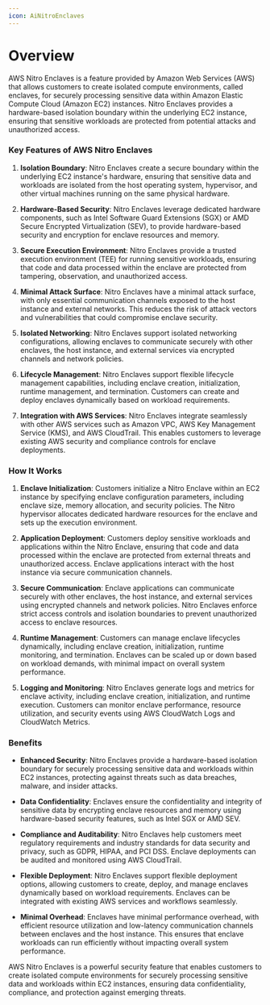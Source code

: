 ```yaml
---
icon: AiNitroEnclaves
---
```

# Overview

AWS Nitro Enclaves is a feature provided by Amazon Web Services (AWS) that allows customers to create isolated compute environments, called enclaves, for securely processing sensitive data within Amazon Elastic Compute Cloud (Amazon EC2) instances. Nitro Enclaves provides a hardware-based isolation boundary within the underlying EC2 instance, ensuring that sensitive workloads are protected from potential attacks and unauthorized access.

### Key Features of AWS Nitro Enclaves

1. **Isolation Boundary**: Nitro Enclaves create a secure boundary within the underlying EC2 instance's hardware, ensuring that sensitive data and workloads are isolated from the host operating system, hypervisor, and other virtual machines running on the same physical hardware.
    
2. **Hardware-Based Security**: Nitro Enclaves leverage dedicated hardware components, such as Intel Software Guard Extensions (SGX) or AMD Secure Encrypted Virtualization (SEV), to provide hardware-based security and encryption for enclave resources and memory.
    
3. **Secure Execution Environment**: Nitro Enclaves provide a trusted execution environment (TEE) for running sensitive workloads, ensuring that code and data processed within the enclave are protected from tampering, observation, and unauthorized access.
    
4. **Minimal Attack Surface**: Nitro Enclaves have a minimal attack surface, with only essential communication channels exposed to the host instance and external networks. This reduces the risk of attack vectors and vulnerabilities that could compromise enclave security.
    
5. **Isolated Networking**: Nitro Enclaves support isolated networking configurations, allowing enclaves to communicate securely with other enclaves, the host instance, and external services via encrypted channels and network policies.
    
6. **Lifecycle Management**: Nitro Enclaves support flexible lifecycle management capabilities, including enclave creation, initialization, runtime management, and termination. Customers can create and deploy enclaves dynamically based on workload requirements.
    
7. **Integration with AWS Services**: Nitro Enclaves integrate seamlessly with other AWS services such as Amazon VPC, AWS Key Management Service (KMS), and AWS CloudTrail. This enables customers to leverage existing AWS security and compliance controls for enclave deployments.
    

### How It Works

1. **Enclave Initialization**: Customers initialize a Nitro Enclave within an EC2 instance by specifying enclave configuration parameters, including enclave size, memory allocation, and security policies. The Nitro hypervisor allocates dedicated hardware resources for the enclave and sets up the execution environment.
    
2. **Application Deployment**: Customers deploy sensitive workloads and applications within the Nitro Enclave, ensuring that code and data processed within the enclave are protected from external threats and unauthorized access. Enclave applications interact with the host instance via secure communication channels.
    
3. **Secure Communication**: Enclave applications can communicate securely with other enclaves, the host instance, and external services using encrypted channels and network policies. Nitro Enclaves enforce strict access controls and isolation boundaries to prevent unauthorized access to enclave resources.
    
4. **Runtime Management**: Customers can manage enclave lifecycles dynamically, including enclave creation, initialization, runtime monitoring, and termination. Enclaves can be scaled up or down based on workload demands, with minimal impact on overall system performance.
    
5. **Logging and Monitoring**: Nitro Enclaves generate logs and metrics for enclave activity, including enclave creation, initialization, and runtime execution. Customers can monitor enclave performance, resource utilization, and security events using AWS CloudWatch Logs and CloudWatch Metrics.
    

### Benefits

- **Enhanced Security**: Nitro Enclaves provide a hardware-based isolation boundary for securely processing sensitive data and workloads within EC2 instances, protecting against threats such as data breaches, malware, and insider attacks.
    
- **Data Confidentiality**: Enclaves ensure the confidentiality and integrity of sensitive data by encrypting enclave resources and memory using hardware-based security features, such as Intel SGX or AMD SEV.
    
- **Compliance and Auditability**: Nitro Enclaves help customers meet regulatory requirements and industry standards for data security and privacy, such as GDPR, HIPAA, and PCI DSS. Enclave deployments can be audited and monitored using AWS CloudTrail.
    
- **Flexible Deployment**: Nitro Enclaves support flexible deployment options, allowing customers to create, deploy, and manage enclaves dynamically based on workload requirements. Enclaves can be integrated with existing AWS services and workflows seamlessly.
    
- **Minimal Overhead**: Enclaves have minimal performance overhead, with efficient resource utilization and low-latency communication channels between enclaves and the host instance. This ensures that enclave workloads can run efficiently without impacting overall system performance.
    

AWS Nitro Enclaves is a powerful security feature that enables customers to create isolated compute environments for securely processing sensitive data and workloads within EC2 instances, ensuring data confidentiality, compliance, and protection against emerging threats.